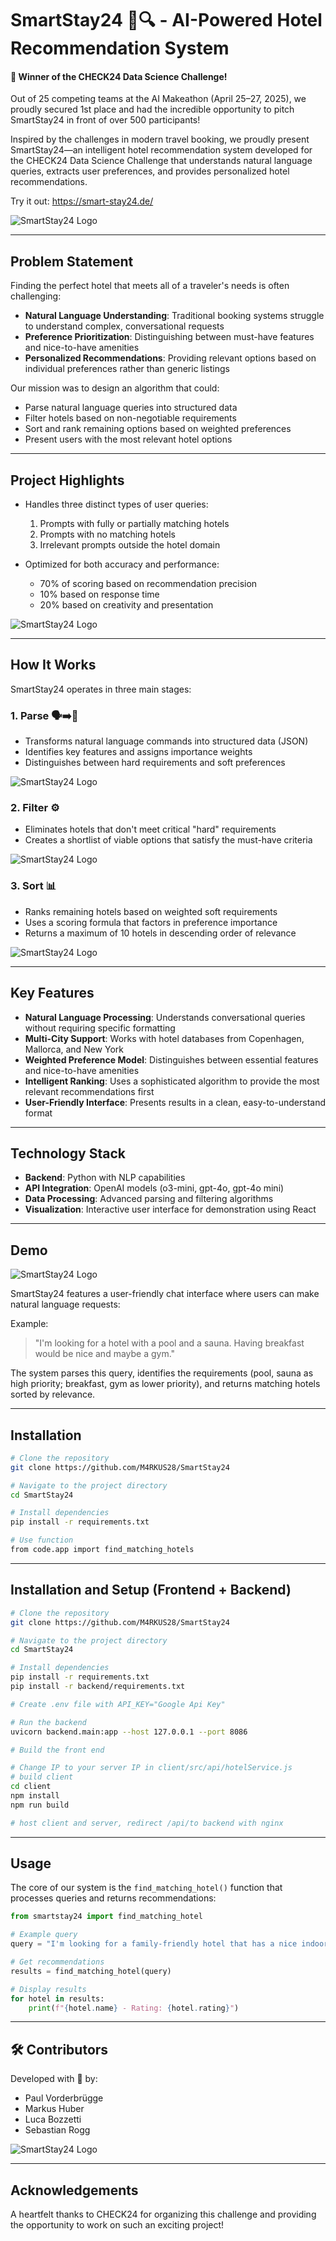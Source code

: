 # SmartStay24 🏨🔍 - AI-Powered Hotel Recommendation System


#### 🥇 Winner of the CHECK24 Data Science Challenge!
Out of 25 competing teams at the AI Makeathon (April 25–27, 2025), we proudly secured 1st place and had the incredible opportunity to pitch SmartStay24 in front of over 500 participants!

Inspired by the challenges in modern travel booking, we proudly present SmartStay24—an intelligent hotel recommendation system developed for the CHECK24 Data Science Challenge that understands natural language queries, extracts user preferences, and provides personalized hotel recommendations.

Try it out: https://smart-stay24.de/

![SmartStay24 Logo](assets/SmartStay.png)

---

## Problem Statement

Finding the perfect hotel that meets all of a traveler's needs is often challenging:

- **Natural Language Understanding**: Traditional booking systems struggle to understand complex, conversational requests
- **Preference Prioritization**: Distinguishing between must-have features and nice-to-have amenities
- **Personalized Recommendations**: Providing relevant options based on individual preferences rather than generic listings

Our mission was to design an algorithm that could:
- Parse natural language queries into structured data
- Filter hotels based on non-negotiable requirements
- Sort and rank remaining options based on weighted preferences
- Present users with the most relevant hotel options

---

## Project Highlights

- Handles three distinct types of user queries:
  1. Prompts with fully or partially matching hotels
  2. Prompts with no matching hotels
  3. Irrelevant prompts outside the hotel domain
  
- Optimized for both accuracy and performance:
  - 70% of scoring based on recommendation precision
  - 10% based on response time
  - 20% based on creativity and presentation

![SmartStay24 Logo](assets/results.png)

---

## How It Works


SmartStay24 operates in three main stages:

### 1. Parse 🗣️➡️🧩
- Transforms natural language commands into structured data (JSON)
- Identifies key features and assigns importance weights
- Distinguishes between hard requirements and soft preferences

![SmartStay24 Logo](assets/Slide4.png)

### 2. Filter ⚙️
- Eliminates hotels that don't meet critical "hard" requirements
- Creates a shortlist of viable options that satisfy the must-have criteria

![SmartStay24 Logo](assets/Slide6.png)

### 3. Sort 📊
- Ranks remaining hotels based on weighted soft requirements
- Uses a scoring formula that factors in preference importance
- Returns a maximum of 10 hotels in descending order of relevance

![SmartStay24 Logo](assets/Slide8.png)

---

## Key Features

- **Natural Language Processing**: Understands conversational queries without requiring specific formatting
- **Multi-City Support**: Works with hotel databases from Copenhagen, Mallorca, and New York
- **Weighted Preference Model**: Distinguishes between essential features and nice-to-have amenities
- **Intelligent Ranking**: Uses a sophisticated algorithm to provide the most relevant recommendations first
- **User-Friendly Interface**: Presents results in a clean, easy-to-understand format

---

## Technology Stack

- **Backend**: Python with NLP capabilities
- **API Integration**: OpenAI models (o3-mini, gpt-4o, gpt-4o mini)
- **Data Processing**: Advanced parsing and filtering algorithms
- **Visualization**: Interactive user interface for demonstration using React

---

## Demo

![SmartStay24 Logo](assets/Slide9.png)

SmartStay24 features a user-friendly chat interface where users can make natural language requests:

Example: 
> "I'm looking for a hotel with a pool and a sauna. Having breakfast would be nice and maybe a gym."

The system parses this query, identifies the requirements (pool, sauna as high priority; breakfast, gym as lower priority), and returns matching hotels sorted by relevance.

---
## Installation


```bash
# Clone the repository
git clone https://github.com/M4RKUS28/SmartStay24

# Navigate to the project directory
cd SmartStay24

# Install dependencies
pip install -r requirements.txt

# Use function
from code.app import find_matching_hotels

```

---


## Installation and Setup (Frontend + Backend)

```bash
# Clone the repository
git clone https://github.com/M4RKUS28/SmartStay24

# Navigate to the project directory
cd SmartStay24

# Install dependencies
pip install -r requirements.txt
pip install -r backend/requirements.txt

# Create .env file with API_KEY="Google Api Key"

# Run the backend
uvicorn backend.main:app --host 127.0.0.1 --port 8086

# Build the front end

# Change IP to your server IP in client/src/api/hotelService.js
# build client
cd client
npm install
npm run build

# host client and server, redirect /api/to backend with nginx
```

---

## Usage

The core of our system is the `find_matching_hotel()` function that processes queries and returns recommendations:

```python
from smartstay24 import find_matching_hotel

# Example query
query = "I'm looking for a family-friendly hotel that has a nice indoor pool and a relaxing sauna where we can unwind after a long day"

# Get recommendations
results = find_matching_hotel(query)

# Display results
for hotel in results:
    print(f"{hotel.name} - Rating: {hotel.rating}")
```

---

## 🛠️ Contributors

Developed with 🧡 by:

- Paul Vorderbrügge
- Markus Huber
- Luca Bozzetti
- Sebastian Rogg

![SmartStay24 Logo](assets/Slide11.png)

---

## Acknowledgements

A heartfelt thanks to CHECK24 for organizing this challenge and providing the opportunity to work on such an exciting project!
